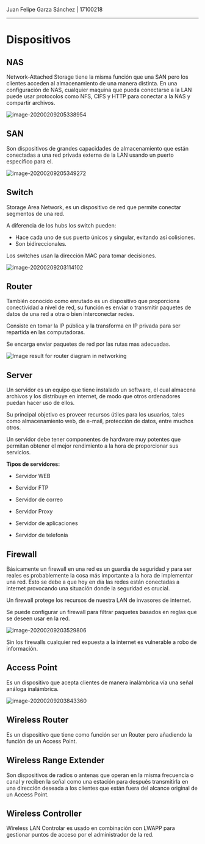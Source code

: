 Juan Felipe Garza Sánchez | 17100218 

------

# Dispositivos



## NAS

Network-Attached Storage tiene la misma función que una SAN pero los clientes acceden al almacenamiento de una manera distinta. En una configuración de NAS, cualquier maquina que pueda conectarse a la LAN puede usar protocolos como NFS, CIFS y HTTP para conectar a la NAS y compartir archivos.

![image-20200209205338954](C:\Users\Felipe\AppData\Roaming\Typora\typora-user-images\image-20200209205338954.png)

## SAN

Son dispositivos de grandes capacidades de almacenamiento que están conectadas a una red privada externa de la LAN usando un puerto específico para el.

![image-20200209205349272](C:\Users\Felipe\AppData\Roaming\Typora\typora-user-images\image-20200209205349272.png)



## Switch

Storage Area Network, es un dispositivo de red que permite conectar segmentos de una red.

A diferencia de los hubs los switch pueden:

- Hace cada uno de sus puerto únicos y singular, evitando así colisiones.
- Son bidireccionales.

Los switches usan la dirección MAC para tomar decisiones.

 ![image-20200209203114102](C:\Users\Felipe\AppData\Roaming\Typora\typora-user-images\image-20200209203114102.png)



## Router

También conocido como enrutado es un dispositivo que proporciona conectividad a nivel de red, su función es enviar o transmitir paquetes de datos de una red a otra o bien interconectar redes.

Consiste en tomar la IP pública y la transforma en IP privada para ser repartida en las computadoras.

Se encarga enviar paquetes de red por las rutas mas adecuadas.



![Image result for router diagram in networking](https://www.expertek.us/images/tips/RouterDiagram.gif)



## Server

Un servidor es un equipo que tiene instalado un software, el cual  almacena archivos y los distribuye en internet, de modo que otros  ordenadores puedan hacer uso de ellos.

Su principal objetivo es proveer recursos útiles para los usuarios,  tales como almacenamiento web, de e-mail, protección de datos, entre  muchos otros.

Un servidor debe tener componentes de hardware muy potentes que permitan obtener el mejor rendimiento a la hora de proporcionar sus servicios.

**Tipos de servidores:**

- Servidor WEB

- Servidor FTP

- Servidor de correo

- Servidor Proxy

- Servidor de aplicaciones

- Servidor de telefonía

  

## Firewall

Básicamente un firewall en una red es un guardia de seguridad y para ser reales es probablemente la cosa más importante a la hora de implementar una red. Esto se debe a que hoy en día las redes están conectadas a internet provocando una situación donde la seguridad es crucial.

Un firewall protege los recursos de nuestra LAN de invasores de internet.

Se puede configurar un firewall para filtrar paquetes basados en reglas que se deseen usar en la red.

![image-20200209203529806](C:\Users\Felipe\AppData\Roaming\Typora\typora-user-images\image-20200209203529806.png)

Sin los firewalls cualquier red expuesta a la internet es vulnerable a robo de información.



## Access Point

Es un dispositivo que acepta clientes de manera inalámbrica vía una señal análoga inalámbrica.

 ![image-20200209203843360](C:\Users\Felipe\AppData\Roaming\Typora\typora-user-images\image-20200209203843360.png)



## Wireless Router

Es un dispositivo que tiene como función ser un Router pero añadiendo la función de un Access Point.



## Wireless Range Extender

 Son dispositivos de radios o antenas que operan en la misma frecuencia o canal y reciben la señal como una estación para después transmitirla en una dirección deseada a los clientes que están fuera del alcance original de un Access Point.



## Wireless Controller

Wireless LAN Controlar es usado en combinación con LWAPP para gestionar puntos de acceso por el administrador de la red.

